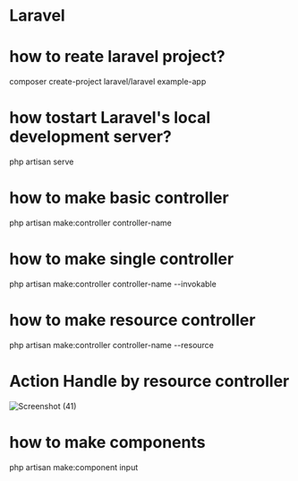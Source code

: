 # Laravel

# how to reate laravel project?
composer create-project laravel/laravel example-app

# how tostart Laravel's local development server?
php artisan serve

# how to make basic controller
php artisan make:controller controller-name

# how to make single controller
php artisan make:controller controller-name --invokable

# how to make resource controller
php artisan make:controller controller-name --resource

# Action Handle by resource controller
![Screenshot (41)](https://github.com/DEV6210/Laravel/assets/91625966/ab605486-7027-4036-baab-0718e3b56f16)

# how to make components
php artisan make:component input
